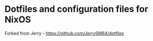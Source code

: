 # Dotfiles and configuration files for NixOS

Forked from Jerry - https://github.com/JerrySM64/dotfiles 